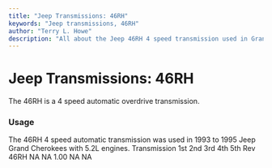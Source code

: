 ```yaml
---
title: "Jeep Transmissions: 46RH"
keywords: "Jeep transmissions, 46RH"
author: "Terry L. Howe"
description: "All about the Jeep 46RH 4 speed transmission used in Grand Cherokees with the 5.2L engine."
---
```


# Jeep Transmissions: 46RH
The 46RH is a 4 speed automatic overdrive transmission.
### Usage
The 46RH 4 speed automatic transmission was used in 1993 to 1995
Jeep Grand Cherokees with 5.2L engines.
Transmission 1st 2nd 3rd 4th 5th Rev 
46RH NA NA 1.00 NA  NA